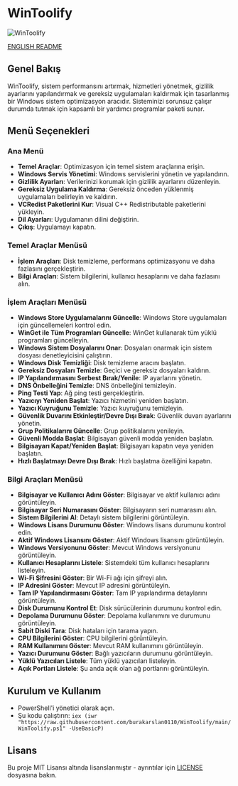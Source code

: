 # WinToolify
![WinToolify](https://github.com/user-attachments/assets/15cf63d5-b495-47d0-8199-e1852fa31924)

[ENGLISH README](https://github.com/burakarslan0110/WinToolify/blob/main/README-EN.md)
## Genel Bakış
WinToolify, sistem performansını artırmak, hizmetleri yönetmek, gizlilik ayarlarını yapılandırmak ve gereksiz uygulamaları kaldırmak için tasarlanmış bir Windows sistem optimizasyon aracıdır. Sisteminizi sorunsuz çalışır durumda tutmak için kapsamlı bir yardımcı programlar paketi sunar.

## Menü Seçenekleri

### Ana Menü
- **Temel Araçlar**: Optimizasyon için temel sistem araçlarına erişin.
- **Windows Servis Yönetimi**: Windows servislerini yönetin ve yapılandırın.
- **Gizlilik Ayarları**: Verilerinizi korumak için gizlilik ayarlarını düzenleyin.
- **Gereksiz Uygulama Kaldırma**: Gereksiz önceden yüklenmiş uygulamaları belirleyin ve kaldırın.
- **VCRedist Paketlerini Kur**: Visual C++ Redistributable paketlerini yükleyin.
- **Dil Ayarları**: Uygulamanın dilini değiştirin.
- **Çıkış**: Uygulamayı kapatın.

### Temel Araçlar Menüsü
- **İşlem Araçları**: Disk temizleme, performans optimizasyonu ve daha fazlasını gerçekleştirin.
- **Bilgi Araçları**: Sistem bilgilerini, kullanıcı hesaplarını ve daha fazlasını alın.

### İşlem Araçları Menüsü
- **Windows Store Uygulamalarını Güncelle**: Windows Store uygulamaları için güncellemeleri kontrol edin.
- **WinGet ile Tüm Programları Güncelle**: WinGet kullanarak tüm yüklü programları güncelleyin.
- **Windows Sistem Dosyalarını Onar**: Dosyaları onarmak için sistem dosyası denetleyicisini çalıştırın.
- **Windows Disk Temizliği**: Disk temizleme aracını başlatın.
- **Gereksiz Dosyaları Temizle**: Geçici ve gereksiz dosyaları kaldırın.
- **IP Yapılandırmasını Serbest Bırak/Yenile**: IP ayarlarını yönetin.
- **DNS Önbelleğini Temizle**: DNS önbelleğini temizleyin.
- **Ping Testi Yap**: Ağ ping testi gerçekleştirin.
- **Yazıcıyı Yeniden Başlat**: Yazıcı hizmetini yeniden başlatın.
- **Yazıcı Kuyruğunu Temizle**: Yazıcı kuyruğunu temizleyin.
- **Güvenlik Duvarını Etkinleştir/Devre Dışı Bırak**: Güvenlik duvarı ayarlarını yönetin.
- **Grup Politikalarını Güncelle**: Grup politikalarını yenileyin.
- **Güvenli Modda Başlat**: Bilgisayarı güvenli modda yeniden başlatın.
- **Bilgisayarı Kapat/Yeniden Başlat**: Bilgisayarı kapatın veya yeniden başlatın.
- **Hızlı Başlatmayı Devre Dışı Bırak**: Hızlı başlatma özelliğini kapatın.

### Bilgi Araçları Menüsü
- **Bilgisayar ve Kullanıcı Adını Göster**: Bilgisayar ve aktif kullanıcı adını görüntüleyin.
- **Bilgisayar Seri Numarasını Göster**: Bilgisayarın seri numarasını alın.
- **Sistem Bilgilerini Al**: Detaylı sistem bilgilerini görüntüleyin.
- **Windows Lisans Durumunu Göster**: Windows lisans durumunu kontrol edin.
- **Aktif Windows Lisansını Göster**: Aktif Windows lisansını görüntüleyin.
- **Windows Versiyonunu Göster**: Mevcut Windows versiyonunu görüntüleyin.
- **Kullanıcı Hesaplarını Listele**: Sistemdeki tüm kullanıcı hesaplarını listeleyin.
- **Wi-Fi Şifresini Göster**: Bir Wi-Fi ağı için şifreyi alın.
- **IP Adresini Göster**: Mevcut IP adresini görüntüleyin.
- **Tam IP Yapılandırmasını Göster**: Tam IP yapılandırma detaylarını görüntüleyin.
- **Disk Durumunu Kontrol Et**: Disk sürücülerinin durumunu kontrol edin.
- **Depolama Durumunu Göster**: Depolama kullanımını ve durumunu görüntüleyin.
- **Sabit Diski Tara**: Disk hataları için tarama yapın.
- **CPU Bilgilerini Göster**: CPU bilgilerini görüntüleyin.
- **RAM Kullanımını Göster**: Mevcut RAM kullanımını görüntüleyin.
- **Yazıcı Durumunu Göster**: Bağlı yazıcıların durumunu görüntüleyin.
- **Yüklü Yazıcıları Listele**: Tüm yüklü yazıcıları listeleyin.
- **Açık Portları Listele**: Şu anda açık olan ağ portlarını görüntüleyin.

## Kurulum ve Kullanım
- PowerShell'i yönetici olarak açın.
- Şu kodu çalıştırın: `iex (iwr "https://raw.githubusercontent.com/burakarslan0110/WinToolify/main/WinToolify.ps1" -UseBasicP)`

## Lisans
Bu proje MIT Lisansı altında lisanslanmıştır - ayrıntılar için [LICENSE](LICENSE) dosyasına bakın. 
